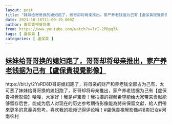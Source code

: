```yaml
---
layout: post
title: "妹妹给哥哥换的媳妇跑了，哥哥却将母亲推出，家产养老钱据为己有【盧保貴視覺影像】"
date: 2021-10-16T11:00:19.000Z
author: 盧保貴視覺影像
from: https://www.youtube.com/watch?v=lrI-2PDpq3A
tags: [ 盧保貴 ]
categories: [ 盧保貴 ]
---
```

<!--1634382019000-->
[妹妹给哥哥换的媳妇跑了，哥哥却将母亲推出，家产养老钱据为己有【盧保貴視覺影像】](https://www.youtube.com/watch?v=lrI-2PDpq3A)
------

<div>
https://bit.ly/2YsRD8D哥哥媳妇跑了，将母亲的财产和养老钱全部占为己有，太可恶了妹妹给哥哥换的媳妇跑了，哥哥却将母亲推出，家产养老钱据为己有【盧保貴視覺影像】哈喽，大家好！我是卢宝贵！我拍摄的视频希望能给大家带来贡献能够留存后世，能成为后人对现在的历史参考期待影像能為將來保留文獻，給人們帶來更多的意義與思考。喜欢我的视频记得评论哦！#盧保貴視覺影像#拐卖妇女#河南农村
</div>
